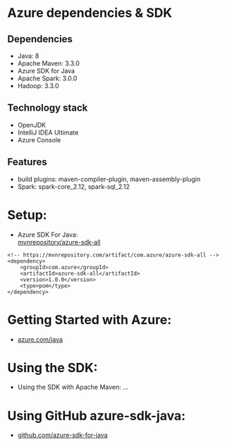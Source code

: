 # Azure dependencies & SDK
	
## Dependencies
* Java: 8
* Apache Maven: 3.3.0
* Azure SDK for Java
* Apache Spark: 3.0.0
* Hadoop: 3.3.0

## Technology stack
* OpenJDK
* IntelliJ IDEA Ultimate
* Azure Console

## Features
* build plugins: maven-compiler-plugin, maven-assembly-plugin
* Spark: spark-core_2.12, spark-sql_2.12

# Setup:
- Azure SDK For Java: <br />
[mvnrepository/azure-sdk-all](https://mvnrepository.com/artifact/com.azure/azure-sdk-all/)
```
<!-- https://mvnrepository.com/artifact/com.azure/azure-sdk-all -->
<dependency>
    <groupId>com.azure</groupId>
    <artifactId>azure-sdk-all</artifactId>
    <version>1.0.0</version>
    <type>pom</type>
</dependency>
```

# Getting Started with Azure: 
- [azure.com/java](https://azure.com/java/)

# Using the SDK: 
- Using the SDK with Apache Maven:
...

# Using GitHub azure-sdk-java: 
- [github.com/azure-sdk-for-java](https://github.com/Azure/azure-sdk-for-java)
